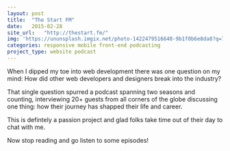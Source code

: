 ```yaml
---
layout: post
title:  "The Start FM"
date:   2015-02-28
site_url:   "http://thestart.fm/"
img: 'https://ununsplash.imgix.net/photo-1422479516648-9b1f0b6e8da8?q=75&fm=jpg&s=c5f2b3df2a4c71532b3b354b8766503c'
categories: responsive mobile front-end podcasting
project_type: website podcast
---
```

When I dipped my toe into web development there was one question on my mind: How did other web developers and designers break into the industry?

That single question spurred a podcast spanning two seasons and counting, interviewing 20+ guests from all corners of the globe discussing one thing: how their journey has shapped their life and career.

This is defintely a passion project and glad folks take time out of their day to chat with me. 

Now stop reading and go listen to some episodes!